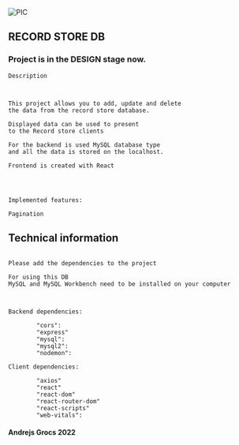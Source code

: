 



![PIC](https://miro.medium.com/max/1400/1*nwzoTtl5Eq3jNiuvMFULdw.jpeg)


## RECORD STORE DB 

### Project is in the DESIGN stage now.


```
Description



This project allows you to add, update and delete
the data from the record store database.

Displayed data can be used to present
to the Record store clients

For the backend is used MySQL database type
and all the data is stored on the localhost.

Frontend is created with React



```

```

Implemented features:

Pagination
```

## Technical information

```

Please add the dependencies to the project

For using this DB
MySQL and MySQL Workbench need to be installed on your computer



Backend dependencies:

        "cors": 
        "express"
        "mysql":
        "mysql2": 
        "nodemon":

Client dependencies:

        "axios"
        "react"
        "react-dom"
        "react-router-dom"
        "react-scripts"
        "web-vitals":

```




#### Andrejs Grocs 2022
